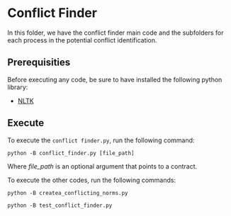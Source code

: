 # Conflict Finder

In this folder, we have the conflict finder main code and the subfolders for each process in the potential conflict identification.

## Prerequisities

Before executing any code, be sure to have installed the following python library:

- [NLTK](http://www.nltk.org/install.html)

## Execute

To execute the `conflict finder.py`, run the following command:

    python -B conflict_finder.py [file_path]
    
Where *file_path* is an optional argument that points to a contract.

To execute the other codes, run the following commands:

    python -B createa_conflicting_norms.py
    
    python -B test_conflict_finder.py
